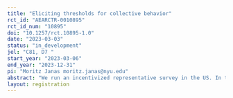 ```yaml
---
title: "Eliciting thresholds for collective behavior"
rct_id: "AEARCTR-0010895"
rct_id_num: "10895"
doi: "10.1257/rct.10895-1.0"
date: "2023-03-03"
status: "in_development"
jel: "C81, D7 "
start_year: "2023-03-06"
end_year: "2023-12-31"
pi: "Moritz Janas moritz.janas@nyu.edu"
abstract: "We run an incentivized representative survey in the US. In the survey we elicit individual thresholds for switching from one decision to another decision. Eliciting covariates on attitudes and personality traits allows us to test and estimate our model to predict individual thresholds."
layout: registration
---
```


